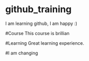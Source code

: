# github_training
I am learning github, I am happy :)

#Course
This course is brillian

#Learning
Great learning experience.

#I am changing
